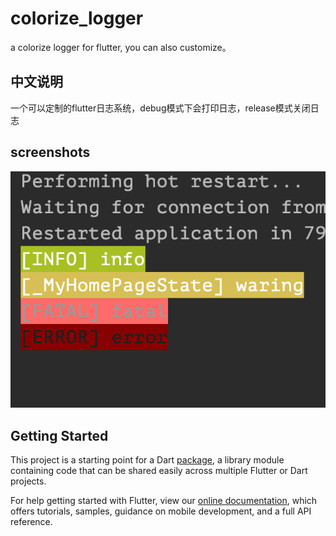 # colorize_logger

a colorize logger for flutter, you can also customize。

## 中文说明

一个可以定制的flutter日志系统，debug模式下会打印日志，release模式关闭日志

## screenshots

![截图](./art/screenshot.png)

## Getting Started

This project is a starting point for a Dart
[package](https://flutter.dev/developing-packages/),
a library module containing code that can be shared easily across
multiple Flutter or Dart projects.

For help getting started with Flutter, view our 
[online documentation](https://flutter.dev/docs), which offers tutorials, 
samples, guidance on mobile development, and a full API reference.
